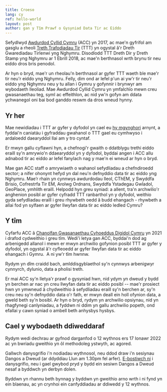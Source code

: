 ```yaml
---
title: Croeso
lang: cy
ref: hello-world
layout: post
author: gan y Tîm Prawf o Gysyniad Data Tir ac Eiddo
---
```


Sefydlwyd [Awdurdod Cyllid Cymru](https://gov.wales/welsh-revenue-authority) (ACC) yn 2017, ac mae'n gyfrifol am gasglu a rheoli [Treth Trafodiadau Tir](https://gov.wales/land-transaction-tax-guide) (TTT) yn ogystal â'r Dreth Gwarediadau Tirlenwi yng Nghymru. Disodlodd TTT Dreth Dir y Dreth Stamp yng Nghymru ar 1 Ebrill 2018, ac mae'n berthnasol wrth brynu tir neu eiddo dros bris penodol.

Ar hyn o bryd, mae'r un rheolau'n berthnasol ar gyfer TTT waeth ble mae'r tir neu'r eiddo yng Nghymru. Felly, dim ond ar lefel p'un ai yw'r tir neu'r eiddo yng Nghymru neu y tu allan i Gymru y gofynnir i brynwyr am wybodaeth lleoliad. Mae Awdurdod Cyllid Cymru yn ymfalchïo mewn creu gwasanaethau teg, syml ac effeithlon, ac nid yw'n gofyn am ddata ychwanegol oni bai bod ganddo reswm da dros wneud hynny.

## Yr her

Mae newidiadau i TTT ar gyfer y dyfodol yn cael eu [hy mgynghori](https://llyw.cymru/ail-gartrefi-amrywiadau-lleol-i-gyfraddau-treth-trafodiadau-tir) arnynt, a fyddai'n caniatáu i gyfraddau gwahanol o TTT gael eu cymhwyso i ardaloedd daearyddol llai am y tro cyntaf.

Er mwyn gallu cyflawni hyn, a chefnogi'r gwaith o ddatblygu trethi eiddo eraill sy'n amrywio'n ddaearyddol yn y dyfodol, byddai angen i ACC allu adnabod tir ac eiddo ar lefel fanylach nag y mae'n ei wneud ar hyn o bryd.

Mae gan ACC staff o amrywiaeth o wahanol sefydliadau a chefndiroedd sector; a nifer ohonynt hefyd yn dal neu'n defnyddio data tir ac eiddo yng Nghymru. Mae’r rhain yn cynnwys awdurdodau lleol, CThEM, y Swyddfa Brisio, Cofrestrfa Tir EM, Arolwg Ordnans, Swyddfa Ystadegau Gwladol, GeoPlace, ymhlith eraill. Helpodd hyn greu syniad: a allent, tra'n archwilio'r anghenion posibl ar gyfer cyfradd TTT ranbarthol yn y dyfodol, weithio gyda sefydliadau eraill i greu rhywbeth oedd â budd ehangach - rhywbeth a allai fod yn sylfaen ar gyfer llwyfan data tir ac eiddo ledled Cymru?

## Y tîm

Cyfarfu ACC â [Chanolfan Gwasanaethau Cyhoeddus Digidol Cymru](https://gwasanaethaucyhoeddusdigidol.llyw.cymru/) yn 2021 i drafod cydweithio i greu tîm. Wedi'i letya gan ACC, byddai'n dod ag arbenigedd allanol i mewn er mwyn archwilio gofynion posibl TTT ar gyfer y dyfodol, yn ogystal â'r cyfleoedd ar gyfer llwyfan data tir ac eiddo ehangach i Gymru.  A ni yw'r tîm hwnnw.

Rydym yn dîm craidd bach, amlddisgyblaethol sy'n cynnwys arbenigwyr cynnyrch, dylunio, data a pholisi treth.

Er mai ACC sy'n lletya'r prawf o gysyniad hwn, nid ydym yn dweud y bydd yn berchen ar nac yn creu llwyfan data tir ac eiddo posibl -- mae'r prosiect hwn yn ymwneud â chydweithio â sefydliadau eraill sy'n berchen ar, sy'n creu neu sy'n defnyddio data o'r fath, er mwyn deall ein holl ofynion data, a gweld beth sy'n bosibl. Ar hyn o bryd, rydym yn archwilio opsiynau, nid yn rhagfynegi canlyniadau, a fyddwn ni ddim yn gallu archwilio popeth, ond efallai y cawn syniad o ambell beth anhysbys hysbys.

## Cael y wybodaeth ddiweddaraf

Rydym wedi dechrau ar gyfnod darganfod o 12 wythnos ers 17 Ionawr 2022 ac yn bwriadu gweithio yn ôl methodoleg ystwyth, ac agored.

Gallwch danysgrifio i'n nodiadau wythnosol, neu ddod draw i'n sesiynau Dangos a Dweud (ar ddyddiau Llun am 1.30pm fel arfer). [E-bostiwch ni](mailto:prosiect.dataeiddo@acc.llyw.cymru) i danysgrifio, neu i gael gwybod pryd y bydd ein sesiwn Dangos a Dweud nesaf a byddwch yn derbyn dolen.

Byddwn yn rhannu beth bynnag y byddwn yn gweithio arno wrth i ni fynd yn ein blaenau, ac yn crynhoi ein canfyddiadau ar ddiwedd y 12 wythnos.
